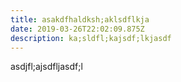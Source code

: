 ```yaml
---
title: asakdfhaldksh;aklsdflkja
date: 2019-03-26T22:02:09.875Z
description: ka;sldfl;kajsdf;lkjasdf
---
```

asdjfl;ajsdfljasdf;l
